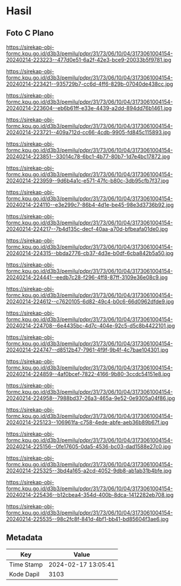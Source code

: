 # Hasil

## Foto C Plano

https://sirekap-obj-formc.kpu.go.id/d3b3/pemilu/pdpr/31/73/06/10/04/3173061004154-20240214-223223--477d0e51-6a2f-42e3-bce9-20033b5f9781.jpg

https://sirekap-obj-formc.kpu.go.id/d3b3/pemilu/pdpr/31/73/06/10/04/3173061004154-20240214-223421--935729b7-cc6d-4ff6-829b-07040de438cc.jpg

https://sirekap-obj-formc.kpu.go.id/d3b3/pemilu/pdpr/31/73/06/10/04/3173061004154-20240214-223604--eb6b61ff-e33e-4439-a2dd-894dd76b1461.jpg

https://sirekap-obj-formc.kpu.go.id/d3b3/pemilu/pdpr/31/73/06/10/04/3173061004154-20240214-223721--409a712d-cc66-4cdb-9905-fd845c115893.jpg

https://sirekap-obj-formc.kpu.go.id/d3b3/pemilu/pdpr/31/73/06/10/04/3173061004154-20240214-223851--33014c78-6bc1-4b77-80b7-1d7e4bc17872.jpg

https://sirekap-obj-formc.kpu.go.id/d3b3/pemilu/pdpr/31/73/06/10/04/3173061004154-20240214-223959--9d6b4a1c-e571-47fc-b80c-3db95cfb7f37.jpg

https://sirekap-obj-formc.kpu.go.id/d3b3/pemilu/pdpr/31/73/06/10/04/3173061004154-20240214-224110--e3e299c7-86b4-4d1e-be45-98e3d3736b92.jpg

https://sirekap-obj-formc.kpu.go.id/d3b3/pemilu/pdpr/31/73/06/10/04/3173061004154-20240214-224217--7b4d135c-decf-40aa-a70d-bfbeafa01de0.jpg

https://sirekap-obj-formc.kpu.go.id/d3b3/pemilu/pdpr/31/73/06/10/04/3173061004154-20240214-224315--bbda2776-cb37-4d3e-b0df-6cba842b5a50.jpg

https://sirekap-obj-formc.kpu.go.id/d3b3/pemilu/pdpr/31/73/06/10/04/3173061004154-20240214-224441--eedb7c28-f296-4ff8-87ff-3109e36e08c9.jpg

https://sirekap-obj-formc.kpu.go.id/d3b3/pemilu/pdpr/31/73/06/10/04/3173061004154-20240214-224612--c7620105-6d82-49c4-b0c6-66d0962dfde9.jpg

https://sirekap-obj-formc.kpu.go.id/d3b3/pemilu/pdpr/31/73/06/10/04/3173061004154-20240214-224708--6e4435bc-4d7c-404e-92c5-d5c8b4422101.jpg

https://sirekap-obj-formc.kpu.go.id/d3b3/pemilu/pdpr/31/73/06/10/04/3173061004154-20240214-224747--d8512b47-7961-4f9f-9b4f-4c7bae104301.jpg

https://sirekap-obj-formc.kpu.go.id/d3b3/pemilu/pdpr/31/73/06/10/04/3173061004154-20240214-224859--4af0bcef-7822-4166-9b80-3ccdc54151e8.jpg

https://sirekap-obj-formc.kpu.go.id/d3b3/pemilu/pdpr/31/73/06/10/04/3173061004154-20240214-224958--7988bd37-26a3-465a-9e52-0e9305a04f86.jpg

https://sirekap-obj-formc.kpu.go.id/d3b3/pemilu/pdpr/31/73/06/10/04/3173061004154-20240214-225123--106961fa-c758-4ede-abfe-aeb36b89b67f.jpg

https://sirekap-obj-formc.kpu.go.id/d3b3/pemilu/pdpr/31/73/06/10/04/3173061004154-20240214-225156--0fe17605-0da5-4536-bc03-dad1588e27c0.jpg

https://sirekap-obj-formc.kpu.go.id/d3b3/pemilu/pdpr/31/73/06/10/04/3173061004154-20240214-225325--3bd4a165-a2cd-4052-9db8-ab1ab31b4bfe.jpg

https://sirekap-obj-formc.kpu.go.id/d3b3/pemilu/pdpr/31/73/06/10/04/3173061004154-20240214-225436--b12cbea4-354d-400b-8dca-1412282eb708.jpg

https://sirekap-obj-formc.kpu.go.id/d3b3/pemilu/pdpr/31/73/06/10/04/3173061004154-20240214-225535--98c2fc8f-841d-4bf1-bb41-bd85604f3ae6.jpg


## Metadata

| Key        | Value               |
| ---------- | ------------------- |
| Time Stamp | 2024-02-17 13:05:41 |
| Kode Dapil | 3103                |



